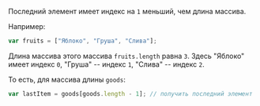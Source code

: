 Последний элемент имеет индекс на `1` меньший, чем длина массива.

Например:

```js
var fruits = ["Яблоко", "Груша", "Слива"];
```

Длина массива этого массива `fruits.length` равна `3`. Здесь "Яблоко" имеет индекс `0`, "Груша" -- индекс `1`, "Слива" -- индекс `2`.

То есть, для массива длины `goods`:

```js
var lastItem = goods[goods.length - 1]; // получить последний элемент
```

